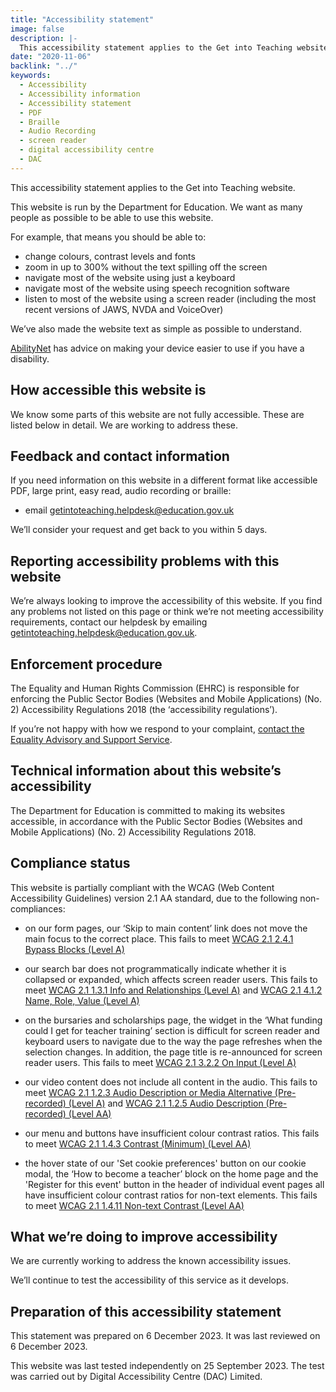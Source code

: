 ```yaml
---
title: "Accessibility statement"
image: false
description: |-
  This accessibility statement applies to the Get into Teaching website, which is run by the Department for Education.
date: "2020-11-06"
backlink: "../"
keywords:
  - Accessibility
  - Accessibility information
  - Accessibility statement
  - PDF
  - Braille
  - Audio Recording
  - screen reader
  - digital accessibility centre
  - DAC
---
```


This accessibility statement applies to the Get into Teaching website.

This website is run by the Department for Education. We want as many people as possible to be able to use this website.

For example, that means you should be able to:

* change colours, contrast levels and fonts
* zoom in up to 300% without the text spilling off the screen
* navigate most of the website using just a keyboard
* navigate most of the website using speech recognition software
* listen to most of the website using a screen reader (including the most recent versions of JAWS, NVDA and VoiceOver)

We’ve also made the website text as simple as possible to understand.

[AbilityNet](https://mcmw.abilitynet.org.uk/) has advice on making your device easier to use if you have a disability.

## How accessible this website is

We know some parts of this website are not fully accessible. These are listed below in detail. We are working to address these.

## Feedback and contact information

If you need information on this website in a different format like accessible PDF, large print, easy read, audio recording or braille:

* email [getintoteaching.helpdesk@education.gov.uk](mailto:getintoteaching.helpdesk@education.gov.uk)

We’ll consider your request and get back to you within 5 days.

## Reporting accessibility problems with this website

We’re always looking to improve the accessibility of this website. If you find any problems not listed on this page or think we’re not meeting accessibility requirements, contact our helpdesk by emailing [getintoteaching.helpdesk@education.gov.uk](mailto:getintoteaching.helpdesk@education.gov.uk).

## Enforcement procedure

The Equality and Human Rights Commission (EHRC) is responsible for enforcing the Public Sector Bodies (Websites and Mobile Applications) (No. 2) Accessibility Regulations 2018 (the ‘accessibility regulations’).

If you’re not happy with how we respond to your complaint, [contact the Equality Advisory and Support Service](https://www.equalityadvisoryservice.com/).

## Technical information about this website’s accessibility

The Department for Education is committed to making its websites accessible, in accordance with the Public Sector Bodies (Websites and Mobile Applications) (No. 2) Accessibility Regulations 2018.

## Compliance status

This website is partially compliant with the WCAG (Web Content Accessibility Guidelines) version 2.1 AA standard, due to the following non-compliances:

* on our form pages, our ‘Skip to main content’ link does not move the main focus to the correct place. This fails to meet [WCAG 2.1 2.4.1 Bypass Blocks (Level A)](https://www.w3.org/WAI/WCAG21/Understanding/bypass-blocks.html)

* our search bar does not programmatically indicate whether it is collapsed or expanded, which affects screen reader users. This fails to meet [WCAG 2.1 1.3.1 Info and Relationships (Level A)](https://www.w3.org/WAI/WCAG21/Understanding/info-and-relationships.html) and [WCAG 2.1 4.1.2 Name, Role, Value (Level A)](https://www.w3.org/WAI/WCAG21/Understanding/name-role-value.html)

* on the bursaries and scholarships page, the widget in the ‘What funding could I get for teacher training’ section is difficult for screen reader and keyboard users to navigate due to the way the page refreshes when the selection changes. In addition, the page title is re-announced for screen reader users. This fails to meet [WCAG 2.1 3.2.2 On Input (Level A)](https://www.w3.org/WAI/WCAG21/Understanding/on-input.html)

* our video content does not include all content in the audio. This fails to meet [WCAG 2.1 1.2.3 Audio Description or Media Alternative (Pre-recorded) (Level A)](https://www.w3.org/WAI/WCAG21/Understanding/audio-description-or-media-alternative-prerecorded.html) and [WCAG 2.1 1.2.5 Audio Description (Pre-recorded) (Level AA)](https://www.w3.org/WAI/WCAG21/Understanding/audio-description-prerecorded.html)

* our menu and buttons have insufficient colour contrast ratios. This fails to meet [WCAG 2.1 1.4.3 Contrast (Minimum) (Level AA)](https://www.w3.org/WAI/WCAG21/Understanding/contrast-minimum.html)

* the hover state of our 'Set cookie preferences' button on our cookie modal, the ‘How to become a teacher’ block on the home page and the 'Register for this event' button in the header of individual event pages all have insufficient colour contrast ratios for non-text elements. This fails to meet [WCAG 2.1 1.4.11 Non-text Contrast (Level AA)](https://www.w3.org/WAI/WCAG21/Understanding/non-text-contrast.html)

## What we’re doing to improve accessibility

We are currently working to address the known accessibility issues.

We’ll continue to test the accessibility of this service as it develops.

## Preparation of this accessibility statement

This statement was prepared on 6 December 2023. It was last reviewed on 6 December 2023.

This website was last tested independently on 25 September 2023. The test was carried out by Digital Accessibility Centre (DAC) Limited.
